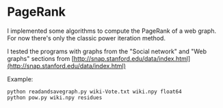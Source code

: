 PageRank 
======

I implemented some algorithms to compute the PageRank of a web graph. For now there's only the classic power iteration method.

I tested the programs with graphs from the "Social network" and "Web graphs" sections from  [http://snap.stanford.edu/data/index.html](http://snap.stanford.edu/data/index.html)

Example:

	python readandsavegraph.py wiki-Vote.txt wiki.npy float64
	python pow.py wiki.npy residues


